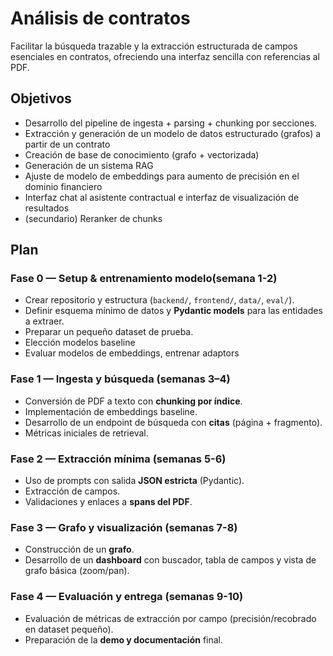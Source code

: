 # Análisis de contratos
Facilitar la búsqueda trazable y la extracción estructurada de campos esenciales en contratos, ofreciendo una interfaz sencilla con referencias al PDF.


## Objetivos

- Desarrollo del pipeline de ingesta + parsing + chunking por secciones.
- Extracción y generación de un modelo de datos estructurado (grafos) a partir de un contrato
- Creación de base de conocimiento (grafo + vectorizada)
- Generación de un sistema RAG 
- Ajuste de modelo de embeddings para aumento de precisión en el dominio financiero
- Interfaz chat al asistente contractual e interfaz de visualización de resultados
- (secundario) Reranker de chunks

## Plan 

### Fase 0 — Setup & entrenamiento modelo(semana 1-2)
- Crear repositorio y estructura (`backend/`, `frontend/`, `data/`, `eval/`).
- Definir esquema mínimo de datos y **Pydantic models** para las entidades a extraer.
- Preparar un pequeño dataset de prueba.
- Elección modelos baseline
- Evaluar modelos de embeddings, entrenar adaptors

### Fase 1 — Ingesta y búsqueda (semanas 3–4)
- Conversión de PDF a texto con **chunking por índice**.
- Implementación de embeddings baseline.
- Desarrollo de un endpoint de búsqueda con **citas** (página + fragmento).
- Métricas iniciales de retrieval.

### Fase 2 — Extracción mínima (semanas 5-6)
- Uso de prompts con salida **JSON estricta** (Pydantic).
- Extracción de campos.
- Validaciones y enlaces a **spans del PDF**.

### Fase 3 — Grafo y visualización (semanas 7-8)
- Construcción de un **grafo**.
- Desarrollo de un **dashboard** con buscador, tabla de campos y vista de grafo básica (zoom/pan).

### Fase 4 — Evaluación y entrega (semanas 9-10)
- Evaluación de métricas de extracción por campo (precisión/recobrado en dataset pequeño).
- Preparación de la **demo y documentación** final.
